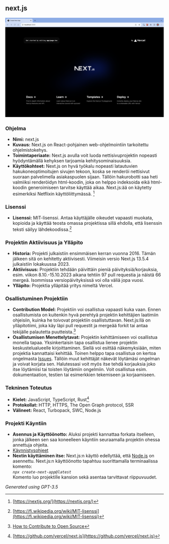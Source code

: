 ## next.js
<img src="./images/nextjs.png" alt="next.js starting page" />


### Ohjelma
- **Nimi:** next.js
- **Kuvaus:** Next.js on React-pohjainen web-ohjelmointiin tarkoitettu ohjelmistokehys.
- **Toimintaperiaate:** Next.js avulla voit luoda nettisivuprojektin nopeasti hyödyntämällä kehyksen tarjoamia kehitysominaisuuksia.
- **Käyttökohteet:** Next.js on hyvä työkalu nopeasti latautuvien hakukoneoptimoitujen sivujen tekoon, koska se renderöi nettisivut suoraan palvelimella asiakaspuolen sijaan. Tällöin hakurobotti saa heti valmiiksi renderöidyn html-koodin, joka on helppo indeksoida eikä html-koodin generoimiseen tarvitse käyttää aikaa. Next.js:ää on käytetty esimerkiksi Netflixin käyttöliittymässä. [^next]

### Lisenssi
- **Lisenssi:** MIT-lisenssi. Antaa käyttäjälle oikeudet vapaasti muokata, kopioida ja käyttää teosta omassa projektissa sillä ehdolla, että lisenssin teksti säilyy lähdekoodissa.[^lisenssi]

### Projektin Aktiivisuus ja Ylläpito
- **Historia:** Projekti julkaistiin ensimmäisen kerran vuonna 2016. Tämän jälkeen sitä on kehitetty aktiivisesti. Viimeisin versio Next.js 13.5.4 julkaistiin lokakuussa 2023.
- **Aktiivisuus:** Projektiin tehdään päivittäin pieniä päivityksiä/korjauksia, esim. viikon 8.10.-15.10.2023 aikana tehtiin 97 pull requestia ja näistä 66 mergeä. Isommissa versiopäivityksissä voi olla väliä jopa vuosi.
- **Ylläpito:** Projektia ylläpitää yritys nimeltä Vercel.

### Osallistuminen Projektiin
- **Contribution Model:** Projektiin voi osallistua vapaasti kuka vaan. Ennen osallistumista on kuitenkin hyvä perehtyä projektin kehittäjien laatimiin ohjeisiin, kuinka he toivovat projektiin osallistuttavan. Next.js:llä on ylläpitotiimi, joka käy läpi pull requestit ja mergeää forkit tai antaa tekijälle palautetta puutteista.[^osallistuminen]
- **Osallistumisen Menettelytavat:** Projektin kehittämiseen voi osallistua monella tapaa. Yksinkertaisin tapa osallistua lienee projektin keskustelualueelle kirjoittaminen. Siellä voi esittää näkemyksiään, miten projektia kannattaisi kehittää. Toinen helppo tapa osallistua on kertoa ongelmasta [Issues](https://github.com/vercel/next.js/issues). Tällöin muut kehittäjät näkevät löytämäsi ongelman ja voivat korjata sen. Halutessasi voit myös itse tehdä korjauksia joko itse löytämiisi tai toisten löytämiin ongelmiin. Voit osallistua esim. dokumentaation, testien tai esimerkkien tekemiseen ja korjaamiseen.

### Tekninen Toteutus
- **Kielet:** JavaScript, TypeScript, Rust[^github]
- **Protokollat:** HTTP, HTTPS, The Open Graph protocol, SSR
- **Välineet:** React, Turbopack, SWC, Node.js


### Projekti Käyntiin
- **Asennus ja Käyttöönotto:** Aluksi projekti kannattaa forkata itselleen, jonka jälkeen sen saa koneelleen käyntiin seuraamalla projektin ohessa annettuja ohjeita.
- [Käynnistysohjeet](https://github.com/vercel/next.js/blob/canary/contributing/core/developing.md)
- **Nextin käyttäminen itse:** Next.js:n käyttö edellyttää, että [Node.js](https://nodejs.org/en) on asennettu. Next.js:n käyttöönotto tapahtuu suorittamalla terminaalissa komento: <br>
*`npx create-next-app@latest`* <br>
Komento luo projektille kansion sekä asentaa tarvittavat riippuvuudet.

[^lisenssi]: [https://fi.wikipedia.org/wiki/MIT-lisenssi](https://fi.wikipedia.org/wiki/MIT-lisenssi)
[^osallistuminen]: [How to Contribute to Open Source](https://www.youtube.com/watch?v=cuoNzXFLitc&ab_channel=LeeRobinson)
[^next]: [https://nextjs.org/](https://nextjs.org/)
[^github]: [https://github.com/vercel/next.js](https://github.com/vercel/next.js)

*Generated using GPT-3.5*
